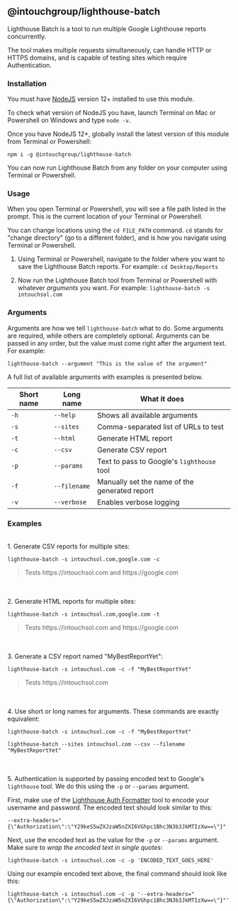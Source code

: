 ## @intouchgroup/lighthouse-batch

Lighthouse Batch is a tool to run multiple Google Lighthouse reports concurrently.

The tool makes multiple requests simultaneously, can handle HTTP or HTTPS domains, and is capable of testing sites which require Authentication.


### Installation

You must have [NodeJS](https://nodejs.org/en/) version 12+ installed to use this module.

To check what version of NodeJS you have, launch Terminal on Mac or Powershell on Windows and type `node -v`.

Once you have NodeJS 12+, globally install the latest version of this module from Terminal or Powershell:

`npm i -g @intouchgroup/lighthouse-batch`

You can now run Lighthouse Batch from any folder on your computer using Terminal or Powershell.


### Usage

When you open Terminal or Powershell, you will see a file path listed in the prompt. This is the current location of your Terminal or Powershell.

You can change locations using the `cd FILE_PATH` command. `cd` stands for "change directory" (go to a different folder), and is how you navigate using Terminal or Powershell.

1. Using Terminal or Powershell, navigate to the folder where you want to save the Lighthouse Batch reports. For example: `cd Desktop/Reports`

2. Now run the Lighthouse Batch tool from Terminal or Powershell with whatever *arguments* you want. For example: `lighthouse-batch -s intouchsol.com`


### Arguments

Arguments are how we tell `lighthouse-batch` what to do. Some arguments are required, while others are completely optional. Arguments can be passed in any order, but the value must come right after the argument text. For example:

`lighthouse-batch --argument "This is the value of the argument"`

A full list of available arguments with examples is presented below.

| Short name   | Long name          | What it does                                              |
|--------------|--------------------|-----------------------------------------------------------|
|  `-h`        |  `--help`          |  Shows all available arguments                            |
|  `-s`        |  `--sites`         |  Comma-separated list of URLs to test                     |
|  `-t`        |  `--html`          |  Generate HTML report                                     |
|  `-c`        |  `--csv`           |  Generate CSV report                                      |
|  `-p`        |  `--params`        |  Text to pass to Google's `lighthouse` tool               |
|  `-f`        |  `--filename`      |  Manually set the name of the generated report            |
|  `-v`        |  `--verbose`       |  Enables verbose logging                                  |


### Examples

<br>1. Generate CSV reports for multiple sites:

`lighthouse-batch -s intouchsol.com,google.com -c`

> Tests ht&#8203;tps://intouchsol.com and ht&#8203;tps://google.com

<br><br>2. Generate HTML reports for multiple sites:

`lighthouse-batch -s intouchsol.com,google.com -t`

> Tests ht&#8203;tps://intouchsol.com and ht&#8203;tps://google.com

<br><br>3. Generate a CSV report named "MyBestReportYet":

`lighthouse-batch -s intouchsol.com -c -f "MyBestReportYet"`

> Tests ht&#8203;tps://intouchsol.com

<br><br>4. Use short or long names for arguments. These commands are exactly equivalent:

`lighthouse-batch -s intouchsol.com -c -f "MyBestReportYet"`

`lighthouse-batch --sites intouchsol.com --csv --filename "MyBestReportYet"`

<br><br>5. Authentication is supported by passing encoded text to Google's `lighthouse` tool. We do this using the `-p` or `--params` argument.

First, make use of the [Lighthouse Auth Formatter](https://github.com/intouchgroup/lighthouse-auth-formatter) tool to encode your username and password. The encoded text should look similar to this:

`--extra-headers="{\"Authorization\":\"Y29keS5wZXJzaW5nZXI6VGhpc1Bhc3N3b3JkMTIzXw==\"}"`

Next, use the encoded text as the value for the `-p` or `--params` argument. Make sure to *wrap the encoded text in single quotes*:

`lighthouse-batch -s intouchsol.com -c -p 'ENCODED_TEXT_GOES_HERE'`

Using our example encoded text above, the final command should look like this:

`lighthouse-batch -s intouchsol.com -c -p '--extra-headers="{\"Authorization\":\"Y29keS5wZXJzaW5nZXI6VGhpc1Bhc3N3b3JkMTIzXw==\"}"'`
